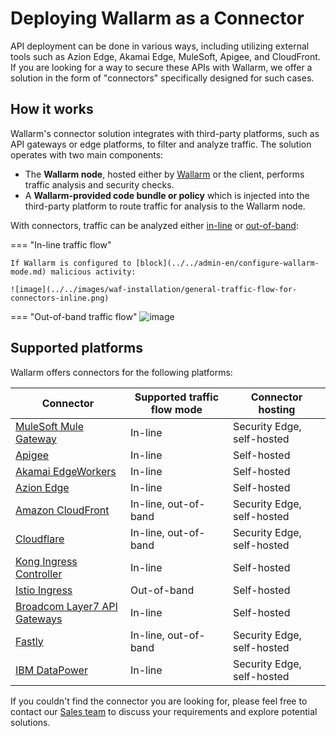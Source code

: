 # Deploying Wallarm as a Connector

API deployment can be done in various ways, including utilizing external tools such as Azion Edge, Akamai Edge, MuleSoft, Apigee, and CloudFront. If you are looking for a way to secure these APIs with Wallarm, we offer a solution in the form of "connectors" specifically designed for such cases.

## How it works

Wallarm's connector solution integrates with third-party platforms, such as API gateways or edge platforms, to filter and analyze traffic. The solution operates with two main components:

* The **Wallarm node**, hosted either by [Wallarm](../security-edge/se-connector.md) or the client, performs traffic analysis and security checks.
* A **Wallarm-provided code bundle or policy** which is injected into the third-party platform to route traffic for analysis to the Wallarm node.

With connectors, traffic can be analyzed either [in-line](../inline/overview.md) or [out-of-band](../oob/overview.md):

=== "In-line traffic flow"

    If Wallarm is configured to [block](../../admin-en/configure-wallarm-mode.md) malicious activity:

    ![image](../../images/waf-installation/general-traffic-flow-for-connectors-inline.png)
=== "Out-of-band traffic flow"
    ![image](../../images/waf-installation/general-traffic-flow-for-connectors-oob.png)

## Supported platforms

Wallarm offers connectors for the following platforms:

| Connector | Supported traffic flow mode | Connector hosting |
| --- | ---- | ---- |
| [MuleSoft Mule Gateway](mulesoft.md) | In-line | Security Edge, self-hosted |
| [Apigee](apigee.md) | In-line |Self-hosted |
| [Akamai EdgeWorkers](akamai-edgeworkers.md) | In-line |Self-hosted |
| [Azion Edge](azion-edge.md) | In-line |Self-hosted |
| [Amazon CloudFront](aws-lambda.md) | In-line, out-of-band | Security Edge, self-hosted |
| [Cloudflare](cloudflare.md) | In-line, out-of-band | Security Edge, self-hosted |
| [Kong Ingress Controller](kong-api-gateway.md) | In-line | Self-hosted |
| [Istio Ingress](istio.md) | Out-of-band | Self-hosted |
| [Broadcom Layer7 API Gateways](layer7-api-gateway.md) | In-line | Self-hosted |
| [Fastly](fastly.md) | In-line, out-of-band | Security Edge, self-hosted |
| [IBM DataPower](ibm-api-connect.md) | In-line | Security Edge, self-hosted |

If you couldn't find the connector you are looking for, please feel free to contact our [Sales team](mailto:sales@wallarm.com) to discuss your requirements and explore potential solutions.
